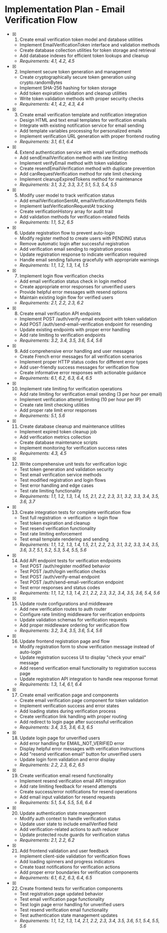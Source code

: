 # Implementation Plan - Email Verification Flow

- [x] 1. Create email verification token model and database utilities









  - Implement EmailVerificationToken interface and validation methods
  - Create database collection utilities for token storage and retrieval
  - Add database indexes for efficient token lookups and cleanup
  - _Requirements: 4.1, 4.2, 4.5_

- [x] 2. Implement secure token generation and management





  - Create cryptographically secure token generation using crypto.randomBytes
  - Implement SHA-256 hashing for token storage
  - Add token expiration validation and cleanup utilities
  - Write token validation methods with proper security checks
  - _Requirements: 4.1, 4.2, 4.3, 4.4_

- [x] 3. Create email verification template and notification integration




  - Design HTML and text email templates for verification emails
  - Integrate with existing notification service for email sending
  - Add template variables processing for personalized emails
  - Implement verification URL generation with proper frontend routing
  - _Requirements: 3.1, 6.1, 6.4_

- [x] 4. Extend authentication service with email verification methods










  - Add sendEmailVerification method with rate limiting
  - Implement verifyEmail method with token validation
  - Create resendEmailVerification method with duplicate prevention
  - Add canRequestVerification method for rate limit checking
  - Implement cleanupExpiredTokens method for maintenance
  - _Requirements: 3.1, 3.2, 3.3, 3.7, 5.1, 5.3, 5.4, 5.5_

- [x] 5. Modify user model to track verification status






  - Add emailVerificationSentAt, emailVerificationAttempts fields
  - Implement lastVerificationRequestAt tracking
  - Create verificationHistory array for audit trail
  - Add validation methods for verification-related fields
  - _Requirements: 1.1, 5.2, 6.5_

- [x] 6. Update registration flow to prevent auto-login






  - Modify register method to create users with PENDING status
  - Remove automatic login after successful registration
  - Add verification email sending to registration process
  - Update registration response to indicate verification required
  - Handle email sending failures gracefully with appropriate warnings
  - _Requirements: 1.1, 1.2, 1.3, 1.4, 1.5_

- [x] 7. Implement login flow verification checks






  - Add email verification status check in login method
  - Create appropriate error responses for unverified users
  - Provide helpful error messages with resend options
  - Maintain existing login flow for verified users
  - _Requirements: 2.1, 2.2, 2.3, 6.2_

- [x] 8. Create email verification API endpoints





  - Implement POST /auth/verify-email endpoint with token validation
  - Add POST /auth/send-email-verification endpoint for resending
  - Update existing endpoints with proper error handling
  - Add rate limiting to verification endpoints
  - _Requirements: 3.2, 3.4, 3.5, 3.6, 5.4, 5.6_

- [x] 9. Add comprehensive error handling and user messages








  - Create French error messages for all verification scenarios
  - Implement proper HTTP status codes for different error types
  - Add user-friendly success messages for verification flow
  - Create informative error responses with actionable guidance
  - _Requirements: 6.1, 6.2, 6.3, 6.4, 6.5_

- [x] 10. Implement rate limiting for verification operations






  - Add rate limiting for verification email sending (3 per hour per email)
  - Implement verification attempt limiting (10 per hour per IP)
  - Create rate limit checking utilities
  - Add proper rate limit error responses
  - _Requirements: 5.1, 5.6_

- [x] 11. Create database cleanup and maintenance utilities





  - Implement expired token cleanup job
  - Add verification metrics collection
  - Create database maintenance scripts
  - Implement monitoring for verification success rates
  - _Requirements: 4.3, 4.5_

- [x] 12. Write comprehensive unit tests for verification logic












  - Test token generation and validation security
  - Test email verification service methods
  - Test modified registration and login flows
  - Test error handling and edge cases
  - Test rate limiting functionality
  - _Requirements: 1.1, 1.2, 1.3, 1.4, 1.5, 2.1, 2.2, 2.3, 3.1, 3.2, 3.3, 3.4, 3.5, 3.6, 3.7_

- [x] 13. Create integration tests for complete verification flow





  - Test full registration -> verification -> login flow
  - Test token expiration and cleanup
  - Test resend verification functionality
  - Test rate limiting enforcement
  - Test email template rendering and sending
  - _Requirements: 1.1, 1.2, 1.3, 1.4, 1.5, 2.1, 2.2, 2.3, 3.1, 3.2, 3.3, 3.4, 3.5, 3.6, 3.7, 5.1, 5.2, 5.3, 5.4, 5.5, 5.6_

- [x] 14. Add API endpoint tests for verification endpoints





  - Test POST /auth/register modified behavior
  - Test POST /auth/login verification checks
  - Test POST /auth/verify-email endpoint
  - Test POST /auth/send-email-verification endpoint
  - Test error responses and status codes
  - _Requirements: 1.1, 1.2, 1.3, 1.4, 2.1, 2.2, 2.3, 3.2, 3.4, 3.5, 3.6, 5.4, 5.6_

- [x] 15. Update route configurations and middleware





  - Add new verification routes to auth router
  - Configure rate limiting middleware for verification endpoints
  - Update validation schemas for verification requests
  - Add proper middleware ordering for verification flow
  - _Requirements: 3.2, 3.4, 3.5, 3.6, 5.4, 5.6_

- [x] 16. Update frontend registration page and flow





  - Modify registration form to show verification message instead of auto-login
  - Update registration success UI to display "check your email" message
  - Add resend verification email functionality to registration success page
  - Update registration API integration to handle new response format
  - _Requirements: 1.3, 1.4, 6.1, 6.4_

- [x] 17. Create email verification page and components













  - Create email verification page component for token validation
  - Implement verification success and error states
  - Add loading states during verification process
  - Create verification link handling with proper routing
  - Add redirect to login page after successful verification
  - _Requirements: 3.4, 3.5, 3.6, 6.3, 6.5_

- [x] 18. Update login page for unverified users






  - Add error handling for EMAIL_NOT_VERIFIED error
  - Display helpful error messages with verification instructions
  - Add "resend verification email" button for unverified users
  - Update login form validation and error display
  - _Requirements: 2.2, 2.3, 6.2, 6.5_

- [x] 19. Create verification email resend functionality






  - Implement resend verification email API integration
  - Add rate limiting feedback for resend attempts
  - Create success/error notifications for resend operations
  - Add email input validation for resend requests
  - _Requirements: 5.1, 5.4, 5.5, 5.6, 6.4_

- [x] 20. Update authentication state management






  - Modify auth context to handle verification status
  - Update user state to include emailVerified field
  - Add verification-related actions to auth reducer
  - Update protected route guards for verification status
  - _Requirements: 2.1, 2.2, 6.2_

- [x] 21. Add frontend validation and user feedback





  - Implement client-side validation for verification flows
  - Add loading spinners and progress indicators
  - Create toast notifications for verification actions
  - Add proper error boundaries for verification components
  - _Requirements: 6.1, 6.2, 6.3, 6.4, 6.5_

- [x] 22. Create frontend tests for verification components






  - Test registration page updated behavior
  - Test email verification page functionality
  - Test login page error handling for unverified users
  - Test resend verification email functionality
  - Test authentication state management updates
  - _Requirements: 1.1, 1.2, 1.3, 1.4, 2.1, 2.2, 2.3, 3.4, 3.5, 3.6, 5.1, 5.4, 5.5, 5.6_